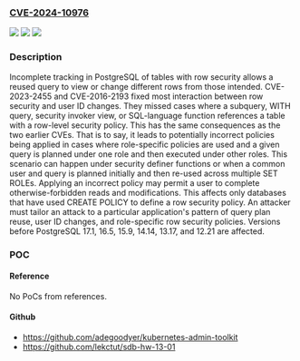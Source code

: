 ### [CVE-2024-10976](https://cve.mitre.org/cgi-bin/cvename.cgi?name=CVE-2024-10976)
![](https://img.shields.io/static/v1?label=Product&message=PostgreSQL&color=blue)
![](https://img.shields.io/static/v1?label=Version&message=17%3C%2017.1%20&color=brighgreen)
![](https://img.shields.io/static/v1?label=Vulnerability&message=Improper%20Preservation%20of%20Consistency%20Between%20Independent%20Representations%20of%20Shared%20State&color=brighgreen)

### Description

Incomplete tracking in PostgreSQL of tables with row security allows a reused query to view or change different rows from those intended.  CVE-2023-2455 and CVE-2016-2193 fixed most interaction between row security and user ID changes.  They missed cases where a subquery, WITH query, security invoker view, or SQL-language function references a table with a row-level security policy.  This has the same consequences as the two earlier CVEs.  That is to say, it leads to potentially incorrect policies being applied in cases where role-specific policies are used and a given query is planned under one role and then executed under other roles.  This scenario can happen under security definer functions or when a common user and query is planned initially and then re-used across multiple SET ROLEs.  Applying an incorrect policy may permit a user to complete otherwise-forbidden reads and modifications.  This affects only databases that have used CREATE POLICY to define a row security policy.  An attacker must tailor an attack to a particular application's pattern of query plan reuse, user ID changes, and role-specific row security policies.  Versions before PostgreSQL 17.1, 16.5, 15.9, 14.14, 13.17, and 12.21 are affected.

### POC

#### Reference
No PoCs from references.

#### Github
- https://github.com/adegoodyer/kubernetes-admin-toolkit
- https://github.com/lekctut/sdb-hw-13-01

